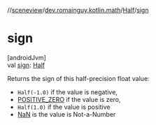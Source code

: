//[sceneview](../../../index.md)/[dev.romainguy.kotlin.math](../index.md)/[Half](index.md)/[sign](sign.md)

# sign

[androidJvm]\
val [sign](sign.md): [Half](index.md)

Returns the sign of this half-precision float value:

- 
   `Half(-1.0)` if the value is negative,
- 
   [POSITIVE_ZERO](-companion/-p-o-s-i-t-i-v-e_-z-e-r-o.md) if the value is zero,
- 
   `Half(1.0)` if the value is positive
- 
   [NaN](-companion/-na-n.md) is the value is Not-a-Number
